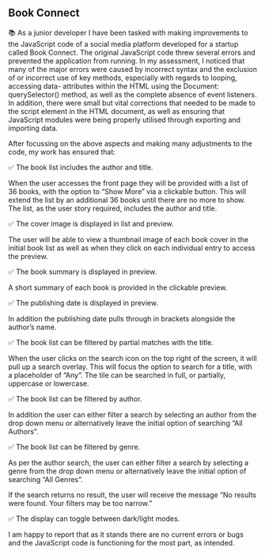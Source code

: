 ## Book Connect 


📚 As a junior developer I have been tasked with making improvements to the JavaScript code of a social media platform developed for a startup called Book Connect. The original JavaScript code threw several errors and prevented the application from running. In my assessment, I noticed that many of the major errors were caused by incorrect syntax and the exclusion of or incorrect use of key methods, especially with regards to looping, accessing data- attributes within the HTML using the Document: querySelector() method, as well as the complete absence of event listeners. In addition, there were small but vital corrections that needed to be made to the script element in the HTML document, as well as ensuring that JavaScript modules were being properly utilised through exporting and importing data. 

After focussing on the above aspects and making many adjustments to the code, my work has ensured that:

✅ The book list includes the author and title.

When the user accesses the front page they will be provided with a list of 36 books, with the option to “Show More” via a clickable button. This will extend the list by an additional 36 books until there are no more to show. The list, as the user story required, includes the author and title. 

✅ The cover image is displayed in list and preview.

The user will be able to view a thumbnail image of each book cover in the initial book list as well as when they click on each individual entry to access the preview. 

✅ The book summary is displayed in preview. 

A short summary of each book is provided in the clickable preview.  

✅ The publishing date is displayed in preview. 

In addition the publishing date pulls through in brackets alongside the author’s name. 

✅ The book list can be filtered by partial matches with the title.

When the user clicks on the search icon on the top right of the screen, it will pull up a search overlay. This will focus the option to search for a title, with a placeholder of “Any”. The tile can be searched in full, or partially, uppercase or lowercase. 

✅ The book list can be filtered by author. 

In addition the user can either filter a search by selecting an author from the drop down menu or alternatively leave the initial option of searching “All Authors”.  

✅ The book list can be filtered by genre. 

As per the author search, the user can either filter a search by selecting a genre from the drop down menu or alternatively leave the initial option of searching “All Genres”.  


If the search returns no result, the user will receive the message “No results were found. Your filters may be too narrow.”


✅ The display can toggle between dark/light modes.



I am happy to report that as it stands there are no current errors or bugs and the JavaScript code is functioning for the most part, as intended.  



